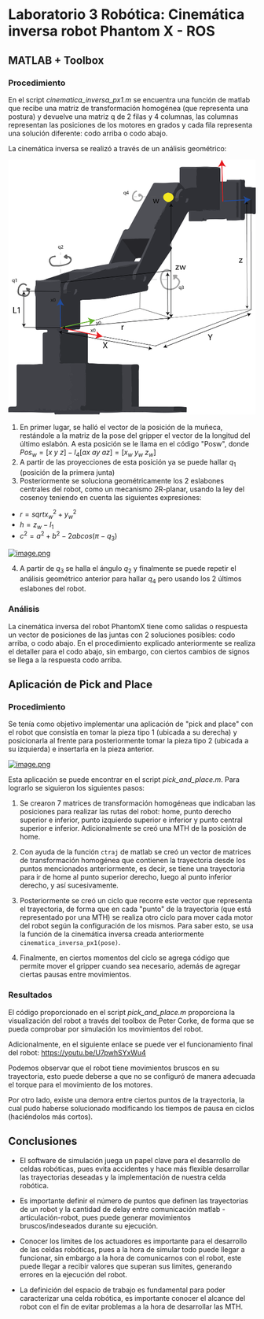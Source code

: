 # Laboratorio 3 Robótica: Cinemática inversa robot Phantom X - ROS
## MATLAB + Toolbox
### Procedimiento
En el script *cinematica_inversa_px1.m* se encuentra una función de matlab que recibe una matriz de transformación homogénea (que representa una postura) y devuelve una matriz q de 2 filas y 4 columnas, las columnas representan las posiciones de los motores en grados y cada fila representa una solución diferente: codo arriba o codo abajo.

La cinemática inversa se realizó a través de un análisis geométrico:

![3D](3Dcine.png)

1. En primer lugar, se halló el vector de la posición de la muñeca, restándole a la matriz de la pose del gripper el vector de la longitud del último eslabón. A esta posición se le llama en el código "Posw", donde $Pos_w = [x \ y \ z] -l_4[ax \ ay \ az] = [x_w \ y_w \ z_w]$
2. A partir de las proyecciones de esta posición ya se puede hallar $q_1$ (posición de la primera junta)
3. Posteriormente se soluciona geométricamente los 2 eslabones centrales del robot, como un mecanismo 2R-planar, usando la ley del cosenoy teniendo en cuenta las siguientes expresiones:
  - $r = sqrt{x_w^2+y_w^2}$
  - $h = z_w -l_1$
  - $c^2=a^2+b^2-2abcos(\pi -q_3)$

[![image.png](https://i.postimg.cc/qvyfZ54G/image.png)](https://postimg.cc/HrYPr3JJ)

4. A partir de $q_3$ se halla el ángulo $q_2$ y finalmente se puede repetir el análisis geométrico anterior para hallar $q_4$ pero usando los 2 últimos eslabones del robot.

### Análisis
La cinemática inversa del robot PhantomX tiene como salidas o respuesta un vector de posiciones de las juntas con 2 soluciones posibles: codo arriba, o codo abajo. En el procedimiento explicado anteriormente se realiza el detaller para el codo abajo, sin embargo, con ciertos cambios de signos se llega a la respuesta codo arriba.

## Aplicación de Pick and Place

### Procedimiento
Se tenía como objetivo implementar una aplicación de "pick and place" con el robot que consistía en tomar la pieza tipo 1 (ubicada a su derecha) y posicionarla al frente para posteriormente tomar la pieza tipo 2 (ubicada a su izquierda) e insertarla en la pieza anterior.

[![image.png](https://i.postimg.cc/7h5RP2Vh/image.png)](https://postimg.cc/QKrm0VvZ)

Esta aplicación se puede encontrar en el script *pick_and_place.m*. Para lograrlo se siguieron los siguientes pasos:

1. Se crearon 7 matrices de transformación homogéneas que indicaban las posiciones para realizar las rutas del robot: home, punto derecho superior e inferior, punto izquierdo superior e inferior y punto central superior e inferior. Adicionalmente se creó una MTH de la posición de home.

2. Con ayuda de la función `ctraj` de matlab se creó un vector de matrices de transformación homogénea que contienen la trayectoria desde los puntos mencionados anteriormente, es decir, se tiene una trayectoria para ir de home al punto superior derecho, luego al punto inferior derecho, y así sucesivamente.

3. Posteriormente se creó un ciclo que recorre este vector que representa el trayectoria, de forma que en cada "punto" de la trayectoria (que está representado por una MTH) se realiza otro ciclo para mover cada motor del robot según la configuración de los mismos. Para saber esto, se usa la función de la cinemática inversa creada anteriormente `cinematica_inversa_px1(pose)`.

4. Finalmente, en ciertos momentos del ciclo se agrega código que permite mover el gripper cuando sea necesario, además de agregar ciertas pausas entre movimientos.

### Resultados
El código proporcionado en el script *pick_and_place.m* proporciona la visualización del robot a través del toolbox de Peter Corke, de forma que se pueda comprobar por simulación los movimientos del robot.

Adicionalmente, en el siguiente enlace se puede ver el funcionamiento final del robot: https://youtu.be/U7pwhSYxWu4

Podemos observar que el robot tiene movimientos bruscos en su trayectoria, esto puede deberse a que no se configuró de manera adecuada el torque para el movimiento de los motores.

Por otro lado, existe una demora entre ciertos puntos de la trayectoria, la cual pudo haberse solucionado modificando los tiempos de pausa en ciclos (haciéndolos más cortos).

## Conclusiones

- El software de simulación juega un papel clave para el desarrollo de celdas robóticas, pues evita accidentes y hace más flexible desarrollar las trayectorias deseadas y la implementación de nuestra celda robótica.

- Es importante definir el número de puntos que definen las trayectorias de un robot y la cantidad de delay entre comunicación matlab - articulación-robot, pues puede generar movimientos bruscos/indeseados durante su ejecución.

- Conocer los limites de los actuadores es importante para el desarrollo de las celdas robóticas, pues a la hora de simular todo puede llegar a funcionar, sin embargo a la hora de comunicarnos con el robot, este puede llegar a recibir valores que superan sus limites, generando errores en la ejecución del robot.

- La definición del espacio de trabajo es fundamental para poder caracterizar una celda robótica, es importante conocer el alcance del robot con el fin de evitar problemas a la hora de desarrollar las MTH.

